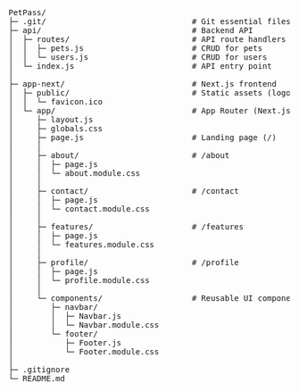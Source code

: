 <pre>
PetPass/
├─ .git/                               # Git essential files
├─ api/                                # Backend API
│  ├─ routes/                          # API route handlers
│  │  ├─ pets.js                       # CRUD for pets
│  │  └─ users.js                      # CRUD for users
│  └─ index.js                         # API entry point
│
├─ app-next/                           # Next.js frontend
│  ├─ public/                          # Static assets (logos, images, etc.)
│  │  └─ favicon.ico
│  └─ app/                             # App Router (Next.js 13+)
│     ├─ layout.js
│     ├─ globals.css
│     ├─ page.js                       # Landing page (/)
│     │
│     ├─ about/                        # /about
│     │  ├─ page.js
│     │  └─ about.module.css
│     │
│     ├─ contact/                      # /contact
│     │  ├─ page.js
│     │  └─ contact.module.css
│     │
│     ├─ features/                     # /features
│     │  ├─ page.js
│     │  └─ features.module.css
│     │
│     ├─ profile/                      # /profile
│     │  ├─ page.js
│     │  └─ profile.module.css
│     │
│     └─ components/                   # Reusable UI components
│        ├─ navbar/
│        │  ├─ Navbar.js
│        │  └─ Navbar.module.css
│        └─ footer/
│           ├─ Footer.js
│           └─ Footer.module.css
│
├─ .gitignore
└─ README.md
</pre>
